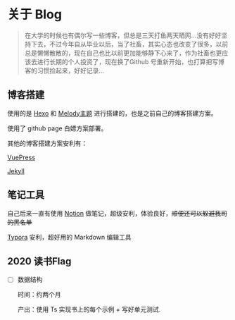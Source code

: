 # 关于 Blog

> 在大学的时候也有偶尔写一些博客，但总是三天打鱼两天晒网...没有好好坚持下去，不过今年自从毕业以后，当了社畜，其实心态也改变了很多，以前总是懒懒散散的，现在自己也比以前更加能够静下心来了，作为社畜也更应该去进行长期的个人投资了，现在换了Github 号重新开始，也打算把写博客的习惯捡起来，好好记录...

## 博客搭建

使用的是 [Hexo](https://www.jianshu.com/p/390f202c5b0e) 和 [Melody主题](https://molunerfinn.com/hexo-theme-melody-doc/zh-Hans/#%E7%89%B9%E6%80%A7) 进行搭建的，也是之前自己的博客搭建方案。

使用了 github page 白嫖方案部署。

其他的博客搭建方案安利有：

[VuePress](https://vuepress.vuejs.org/)

[Jekyll](https://www.jianshu.com/p/9f71e260925d)

## 笔记工具

自己后来一直有使用 [Notion](https://www.notion.so/) 做笔记，超级安利，体验良好，~~顺便还可以躲避我司的黑名单~~

[Typora](https://www.typora.io/) 安利，超好用的 Markdown 编辑工具

## 2020 读书Flag

- [ ] 数据结构 

  时间：约两个月
  
  产出：使用 Ts 实现书上的每个示例 + 写好单元测试.
